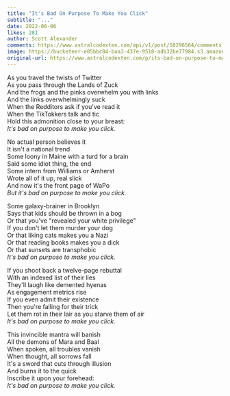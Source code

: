 ```yaml
---
title: "It's Bad On Purpose To Make You Click"
subtitle: "..."
date: 2022-06-06
likes: 281
author: Scott Alexander
comments: https://www.astralcodexten.com/api/v1/post/58296564/comments?&all_comments=true
image: https://bucketeer-e05bbc84-baa3-437e-9518-adb32be77984.s3.amazonaws.com/public/images/40c60ac6-e5b2-49e8-bfa3-4527fdfe9daf_891x565.png
original-url: https://www.astralcodexten.com/p/its-bad-on-purpose-to-make-you-click
---
```

As you travel the twists of Twitter  
As you pass through the Lands of Zuck  
And the frogs and the pinks overwhelm you with links  
And the links overwhelmingly suck  
When the Redditors ask if you've read it  
When the TikTokkers talk and tic  
Hold this admonition close to your breast:  
_It's bad on purpose to make you click._

No actual person believes it  
It isn't a national trend  
Some loony in Maine with a turd for a brain  
Said some idiot thing, the end  
Some intern from Williams or Amherst  
Wrote all of it up, real slick  
And now it's the front page of WaPo  
 _But it's bad on purpose to make you click._

Some galaxy-brainer in Brooklyn  
Says that kids should be thrown in a bog  
Or that you've "revealed your white privilege"  
If you don't let them murder your dog  
Or that liking cats makes you a Nazi  
Or that reading books makes you a dick  
Or that sunsets are transphobic  
 _It's bad on purpose to make you click._

If you shoot back a twelve-page rebuttal  
With an indexed list of their lies  
They'll laugh like demented hyenas  
As engagement metrics rise  
If you even admit their existence  
Then you're falling for their trick  
Let them rot in their lair as you starve them of air  
 _It's bad on purpose to make you click._

This invincible mantra will banish  
All the demons of Mara and Baal  
When spoken, all troubles vanish  
When thought, all sorrows fall  
It's a sword that cuts through illusion  
And burns it to the quick  
Inscribe it upon your forehead:  
_It's bad on purpose to make you click._
